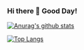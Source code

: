 ### Hi there 👋 Good Day!

[![Anurag's github stats](https://github-readme-stats.vercel.app/api?username=Yee1014)](https://github.com/anuraghazra/github-readme-stats)

[![Top Langs](https://github-readme-stats.vercel.app/api/top-langs/?username=Yee1014)](https://github.com/anuraghazra/github-readme-stats)

<!--
**Yee1014/Yee1014** is a ✨ _special_ ✨ repository because its `README.md` (this file) appears on your GitHub profile.

Here are some ideas to get you started:

- 🔭 I’m currently working on ...
- 🌱 I’m currently learning ...
- 👯 I’m looking to collaborate on ...
- 🤔 I’m looking for help with ...
- 💬 Ask me about ...
- 📫 How to reach me: ...
- 😄 Pronouns: ...
- ⚡ Fun fact: ...
-->

